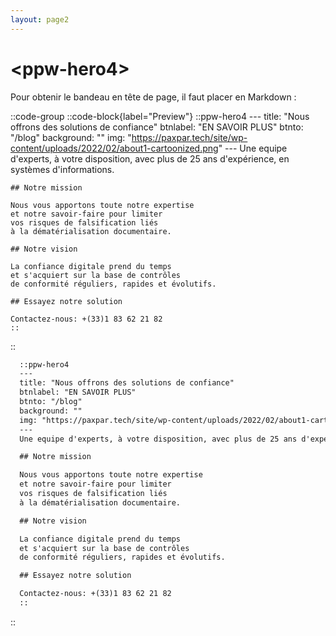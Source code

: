 ```yaml
---
layout: page2
---
```


# \<ppw-hero4\>

Pour obtenir le bandeau en tête de page, 
il faut placer en Markdown : 

::code-group
  ::code-block{label="Preview"}
    ::ppw-hero4
    ---
    title: "Nous offrons des solutions de confiance"
    btnlabel: "EN SAVOIR PLUS"
    btnto: "/blog"
    background: ""
    img: "https://paxpar.tech/site/wp-content/uploads/2022/02/about1-cartoonized.png"
    ---
    Une equipe d'experts, à votre disposition, avec plus de 25 ans d'expérience, en systèmes d'informations.

    ## Notre mission

    Nous vous apportons toute notre expertise
    et notre savoir-faire pour limiter
    vos risques de falsification liés
    à la dématérialisation documentaire.

    ## Notre vision

    La confiance digitale prend du temps
    et s'acquiert sur la base de contrôles
    de conformité réguliers, rapides et évolutifs.

    ## Essayez notre solution

    Contactez-nous: +(33)1 83 62 21 82
    ::
  ::
  
  ```markdown [Code]
    ::ppw-hero4
    ---
    title: "Nous offrons des solutions de confiance"
    btnlabel: "EN SAVOIR PLUS"
    btnto: "/blog"
    background: ""
    img: "https://paxpar.tech/site/wp-content/uploads/2022/02/about1-cartoonized.png"
    ---
    Une equipe d'experts, à votre disposition, avec plus de 25 ans d'expérience, en systèmes d'informations.

    ## Notre mission

    Nous vous apportons toute notre expertise
    et notre savoir-faire pour limiter
    vos risques de falsification liés
    à la dématérialisation documentaire.

    ## Notre vision

    La confiance digitale prend du temps
    et s'acquiert sur la base de contrôles
    de conformité réguliers, rapides et évolutifs.

    ## Essayez notre solution

    Contactez-nous: +(33)1 83 62 21 82
    ::
  ```
::






